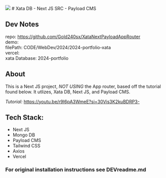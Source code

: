 <img src="https://i.ibb.co/ydRpMMZ/Untitled.png"/> # Xata DB - Next JS SRC - Payload CMS

## Dev Notes

repo: https://github.com/Gold240sx/XataNextPayloadAppRouter<br />
demo: <br />
filePath: CODE/WebDev/2024/2024-portfolio-xata <br />
vercel: <br />
xata Database: 2024-portfolio <br />

## About

This is a Next JS project, _NOT USING_ the App router, based off the tutorial found below. It utlizes, Xata DB, Next JS, and Payload CMS.

_Tutorial:_ https://youtu.be/r9I6pA3WmeE?si=30Vis3K2kuBDRP3-

## Tech Stack:

-   Next JS
-   Mongo DB
-   Payload CMS
-   Tailwind CSS
-   Axios
-   Vercel

### For original installation instructions see DEVreadme.md
